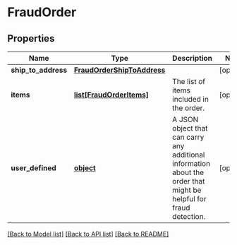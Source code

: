 # FraudOrder

## Properties
Name | Type | Description | Notes
------------ | ------------- | ------------- | -------------
**ship_to_address** | [**FraudOrderShipToAddress**](FraudOrderShipToAddress.md) |  | [optional] 
**items** | [**list[FraudOrderItems]**](FraudOrderItems.md) | The list of items included in the order. | [optional] 
**user_defined** | [**object**](.md) | A JSON object that can carry any additional information about the order that might be helpful for fraud detection. | [optional] 

[[Back to Model list]](../README.md#documentation-for-models) [[Back to API list]](../README.md#documentation-for-api-endpoints) [[Back to README]](../README.md)


